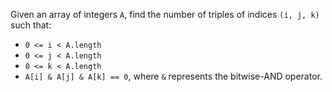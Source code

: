 Given an array of integers `A`, find the number of triples of indices `(i, j, k)` such that:

- `0 <= i < A.length`
- `0 <= j < A.length`
- `0 <= k < A.length`
- `A[i] & A[j] & A[k] == 0`, where `&` represents the bitwise-AND operator.
